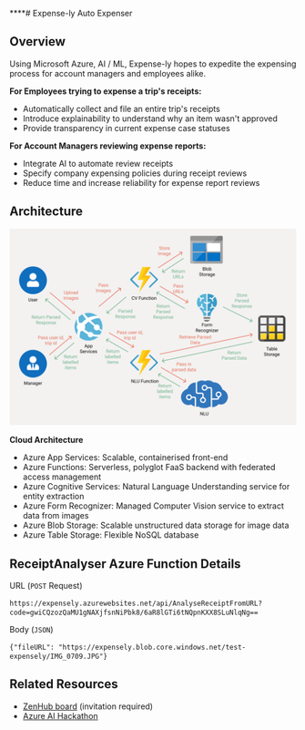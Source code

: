 ****# Expense-ly Auto Expenser

## Overview

Using Microsoft Azure, AI / ML, Expense-ly hopes to expedite the expensing process for account managers and employees alike.


**For Employees trying to expense a trip's receipts:**
- Automatically collect and file an entire trip's receipts
- Introduce explainability to understand why an item wasn't approved 
- Provide transparency in current expense case statuses

**For Account Managers reviewing expense reports:**
- Integrate AI to automate review receipts
- Specify company expensing policies during receipt reviews 
- Reduce time and increase reliability for expense report reviews

## Architecture

![Archictecture](/readme-resources/Architecture.png)

**Cloud Architecture**
- Azure App Services: Scalable, containerised front-end
- Azure Functions: Serverless, polyglot FaaS backend with federated access management
- Azure Cognitive Services: Natural Language Understanding service for entity extraction 
- Azure Form Recognizer: Managed Computer Vision service to extract data from images
- Azure Blob Storage: Scalable unstructured data storage for image data
- Azure Table Storage: Flexible NoSQL database 


## ReceiptAnalyser Azure Function Details

URL (`POST` Request)
```
https://expensely.azurewebsites.net/api/AnalyseReceiptFromURL?code=gwiCQzozQaMU1gNAXjfsnNiPbk8/6aR8lGTi6tNQpnKXX8SLuNlqNg==
```

Body (`JSON`)
```
{"fileURL": "https://expensely.blob.core.windows.net/test-expensely/IMG_0709.JPG"}
```

## Related Resources
- [ZenHub board](https://app.zenhub.com/workspaces/expense-ly-5d5044f23cb7066481260b1d/board?repos=201786565) (invitation required)
- [Azure AI Hackathon](https://azureai.devpost.com)